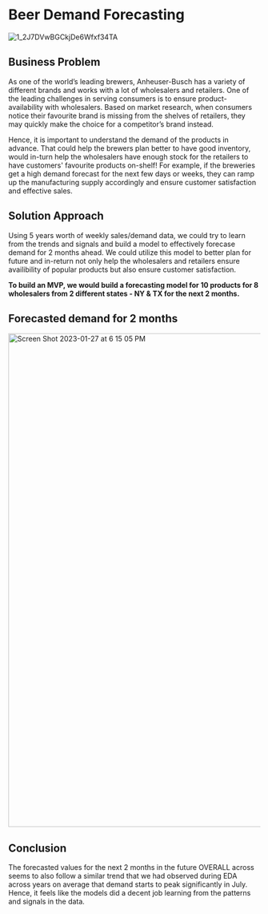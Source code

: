 # Beer Demand Forecasting
![1_2J7DVwBGCkjDe6Wfxf34TA](https://user-images.githubusercontent.com/50632051/214736349-a100de79-4ffa-43d1-ab5a-2efadd9575fb.png)


## Business Problem
As one of the world’s leading brewers, Anheuser-Busch has a variety of different brands and works with a lot of wholesalers and retailers. One of the leading challenges in serving consumers is to ensure product-availability with wholesalers. Based on market research, when consumers notice their favourite brand is missing from the shelves of retailers, they may quickly make the choice for a competitor’s brand instead.

Hence, it is important to understand the demand of the products in advance. That could help the brewers plan better to have good inventory, would in-turn help the wholesalers have enough stock for the retailers to have customers' favourite products on-shelf!  For example, if the breweries get a high demand forecast for the next few days or weeks, they can ramp up the manufacturing supply accordingly and ensure customer satisfaction and effective sales.

## Solution Approach
Using 5 years worth of weekly sales/demand data, we could try to learn from the trends and signals and build a model to effectively forecase demand for 2 months ahead. We could utilize this model to better plan for future and in-return not only help the wholesalers and retailers ensure availibility of popular products but also ensure customer satisfaction.

**To build an MVP, we would build a forecasting model for 10 products for 8 wholesalers from 2 different states - NY & TX for the next 2 months.**

## Forecasted demand for 2 months
<img width="985" alt="Screen Shot 2023-01-27 at 6 15 05 PM" src="https://user-images.githubusercontent.com/50632051/215224277-77f49cf0-fd8c-488f-9a9c-9a2c33c93d06.png">

## Conclusion
The forecasted values for the next 2 months in the future OVERALL across  seems to also follow a similar trend that we had observed during EDA across years on average that demand starts to peak significantly in July. Hence, it feels like the models did a decent job learning from the patterns and signals in the data.
